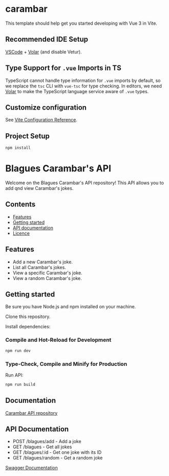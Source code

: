 # carambar

This template should help get you started developing with Vue 3 in Vite.

## Recommended IDE Setup

[VSCode](https://code.visualstudio.com/) + [Volar](https://marketplace.visualstudio.com/items?itemName=Vue.volar) (and disable Vetur).

## Type Support for `.vue` Imports in TS

TypeScript cannot handle type information for `.vue` imports by default, so we replace the `tsc` CLI with `vue-tsc` for type checking. In editors, we need [Volar](https://marketplace.visualstudio.com/items?itemName=Vue.volar) to make the TypeScript language service aware of `.vue` types.

## Customize configuration

See [Vite Configuration Reference](https://vitejs.dev/config/).

## Project Setup

```sh
npm install
```

# Blagues Carambar's API

Welcome on the Blagues Carambar's API repository! This API allows you to add qnd view Carambar's jokes.

## Contents

- [Features](#features)
- [Getting started](#getting-started)
- [API documentation](#api-documentation)
- [Licence](#licence)

## Features

- Add a new Carambar's joke.
- List all Carambar's jokes.
- View a specific Carambar's joke.
- View a random Carambar's joke.

## Getting started

Be sure you have Node.js and npm installed on your machine.

Clone this repository.

Install dependencies:

### Compile and Hot-Reload for Development

```sh
npm run dev
```

### Type-Check, Compile and Minify for Production

Run API:

```sh
npm run build
```

## Documentation

[Carambar API repository](https://github.com/jordan-tes-michel/carambar-api)

## API Documentation

- POST /blagues/add - Add a joke
- GET /blagues - Get all jokes
- GET /blagues/:id - Get one joke with its ID
- GET /blagues/random - Get a random joke

[Swagger Documentation](https://app.swaggerhub.com/apis-docs/JORDANMICHEL13/Carambar_API/1.0.0)